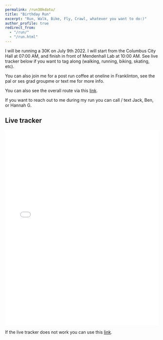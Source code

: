 ```yaml
---
permalink: /run30kdatu/
title: "Birthday Run"
excerpt: "Run, Walk, Bike, Fly, Crawl, whatever you want to do:)"
author_profile: true
redirect_from: 
  - "/run/"
  - "/run.html"
---
```


I will be running a 30K on July 9th 2022. I will start from the Columbus City Hall at 07:00 AM, and finish in front of Mendenhall Lab at 10:00 AM. See live tracker below if you want to tag along (walking, running, biking, skating, etc).

You can also join me for a post run coffee at oneline in Franklinton, see the pal or ses grad groupme or text me for more info. 

You can also see the overall route via this [link](https://www.strava.com/routes/2979585232167291318).

If you want to reach out to me during my run you can call / text Jack, Ben, or Hannah G.

## Live tracker

<style>
.video-container {
    position: relative;
    padding-bottom: 120%;
    padding-top: 35px;
    height: 0;
    overflow: hidden;
}

.video-container iframe {
    position: absolute;
    top:0;
    left: 0;
    width: 100%;
    height: 100%;
}
</style>

<div class="video-container">
	<iframe id="glympser" width="600" height="800" src="//glympse.com/ext/!datu30k?twt=mas_datu" scrolling="no" marginheight="0" marginwidth="0" frameborder="0"></iframe>
</div>



If the live tracker does not work you can use this [link](http://glympse.com/!datu30k).

